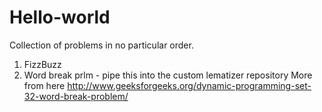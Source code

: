 Hello-world
===========

Collection of problems in no particular order. 
1. FizzBuzz
2. Word break prlm - pipe this into the custom lematizer repository More from here http://www.geeksforgeeks.org/dynamic-programming-set-32-word-break-problem/
